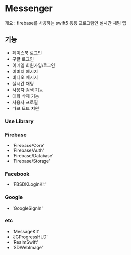 # Messenger
개요 : firebase를 사용하는 swift5 응용 프로그램인 실시간 채팅 앱

## 기능
- 페이스북 로그인
- 구글 로그인
- 이메일 회원가입/로그인
- 이미지 메시지 
- 비디오 메시지
- 실시간 채팅
- 사용자 검색 기능
- 대화 삭제 기능 
- 사용자 프로필 
- 다크 모드 지원 

### Use Library
### Firebase
- 'Firebase/Core'
- 'Firebase/Auth'
- 'Firebase/Database'
- 'Firebase/Storage'

### Facebook
- 'FBSDKLoginKit'

### Google
- 'GoogleSignIn'

### etc 
- 'MessageKit'
- 'JGProgressHUD'
- 'RealmSwift'
- 'SDWebImage'
